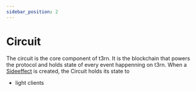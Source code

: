 ```yaml
---
sidebar_position: 2
---
```


# Circuit
The circuit is the core component of t3rn. It is the blockchain that powers the protocol and holds state of every event happenning on t3rn. 
When a [Sideeffect](./sfx/sfx-overview) is created, the Circuit holds its state to  




- light clients




